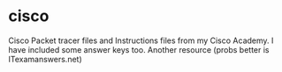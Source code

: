 # cisco
Cisco Packet tracer files and Instructions files from my Cisco Academy. I have included some answer keys too. Another resource (probs better is ITexamanswers.net)
